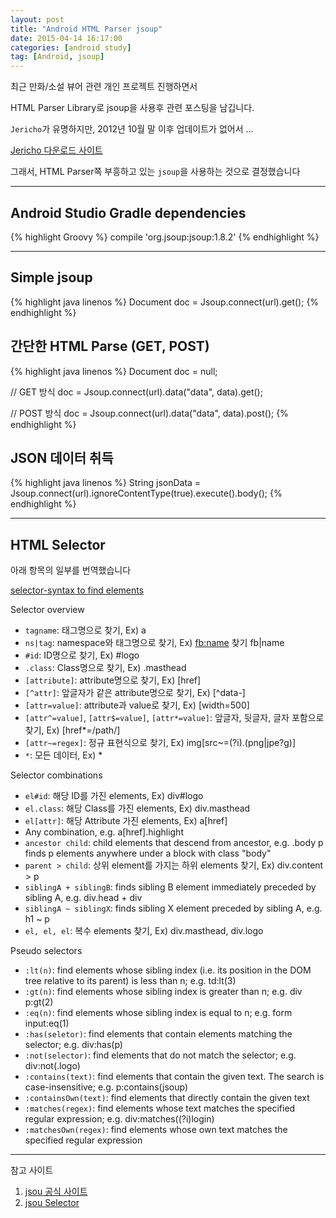```yaml
---
layout: post
title: "Android HTML Parser jsoup"
date: 2015-04-14 16:17:00
categories: [android study]
tag: [Android, jsoup]
---
```


최근 만화/소설 뷰어 관련 개인 프로젝트 진행하면서

HTML Parser Library로 jsoup을 사용후 관련 포스팅을 남깁니다.

`Jericho`가 유명하지만, 2012년 10월 말 이후 업데이트가 없어서 ... 

[Jericho 다운로드 사이트](http://sourceforge.net/projects/jerichohtml/files/jericho-html/)

그래서, HTML Parser쪽 부흥하고 있는 `jsoup`을 사용하는 것으로 결정했습니다

- - -

## Android Studio Gradle dependencies

{% highlight Groovy %}
compile 'org.jsoup:jsoup:1.8.2'
{% endhighlight %}

- - -

## Simple jsoup

{% highlight java linenos %}
Document doc = Jsoup.connect(url).get();
{% endhighlight %}

## 간단한 HTML Parse (GET, POST)

{% highlight java linenos %}
Document doc = null;

// GET 방식
doc = Jsoup.connect(url).data("data", data).get();

// POST 방식
doc = Jsoup.connect(url).data("data", data).post();
{% endhighlight %}

## JSON 데이터 취득

{% highlight java linenos %}
String jsonData = Jsoup.connect(url).ignoreContentType(true).execute().body();
{% endhighlight %}

- - -

## HTML Selector

아래 항목의 일부를 번역했습니다

[selector-syntax to find elements](http://jsoup.org/cookbook/extracting-data/selector-syntax)

Selector overview

- `tagname`: 태그명으로 찾기, Ex) a
- `ns|tag`: namespace와 태그명으로 찾기, Ex) <fb:name> 찾기 fb|name
- `#id`: ID명으로 찾기, Ex) #logo
- `.class`: Class명으로 찾기, Ex) .masthead
- `[attribute]`: attribute명으로 찾기, Ex) [href]
- `[^attr]`: 앞글자가 같은 attribute명으로 찾기, Ex) [^data-]
- `[attr=value]`: attribute과 value로 찾기, Ex) [width=500]
- `[attr^=value]`, `[attr$=value]`, `[attr*=value]`: 앞글자, 뒷글자, 글자 포함으로 찾기, Ex) [href*=/path/]
- `[attr~=regex]`: 정규 표현식으로 찾기, Ex) img[src~=(?i)\.(png|jpe?g)]
- `*`: 모든 데이터, Ex) *

Selector combinations

- `el#id`: 해당 ID를 가진 elements, Ex) div#logo
- `el.class`: 해당 Class를 가진 elements, Ex) div.masthead
- `el[attr]`: 해당 Attribute 가진 elements, Ex) a[href]
- Any combination, e.g. a[href].highlight
- `ancestor child`: child elements that descend from ancestor, e.g. .body p finds p elements anywhere under a block with class "body"
- `parent > child`: 상위 element를 가지는 하위 elements 찾기, Ex) div.content > p
- `siblingA + siblingB`: finds sibling B element immediately preceded by sibling A, e.g. div.head + div
- `siblingA ~ siblingX`: finds sibling X element preceded by sibling A, e.g. h1 ~ p
- `el, el, el`: 복수 elements 찾기, Ex) div.masthead, div.logo

Pseudo selectors

- `:lt(n)`: find elements whose sibling index (i.e. its position in the DOM tree relative to its parent) is less than n; e.g. td:lt(3)
- `:gt(n)`: find elements whose sibling index is greater than n; e.g. div p:gt(2)
- `:eq(n)`: find elements whose sibling index is equal to n; e.g. form input:eq(1)
- `:has(seletor)`: find elements that contain elements matching the selector; e.g. div:has(p)
- `:not(selector)`: find elements that do not match the selector; e.g. div:not(.logo)
- `:contains(text)`: find elements that contain the given text. The search is case-insensitive; e.g. p:contains(jsoup)
- `:containsOwn(text)`: find elements that directly contain the given text
- `:matches(regex)`: find elements whose text matches the specified regular expression; e.g. div:matches((?i)login)
- `:matchesOwn(regex)`: find elements whose own text matches the specified regular expression

- - -

참고 사이트

1. [jsou 공식 사이트](http://jsoup.org/download)
2. [jsou Selector](http://jsoup.org/cookbook/extracting-data/selector-syntax)